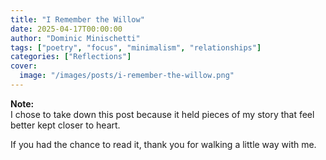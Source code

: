```yaml
---
title: "I Remember the Willow"
date: 2025-04-17T00:00:00
author: "Dominic Minischetti"
tags: ["poetry", "focus", "minimalism", "relationships"]
categories: ["Reflections"]
cover:
  image: "/images/posts/i-remember-the-willow.png"
---
```

**Note:**  
I chose to take down this post because it held pieces of my story that feel better kept closer to heart.

If you had the chance to read it, thank you for walking a little way with me.